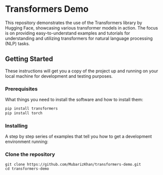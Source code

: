 # Transformers Demo

This repository demonstrates the use of the Transformers library by Hugging Face, showcasing various transformer models in action. The focus is on providing easy-to-understand examples and tutorials for understanding and utilizing transformers for natural language processing (NLP) tasks.

## Getting Started

These instructions will get you a copy of the project up and running on your local machine for development and testing purposes.

### Prerequisites

What things you need to install the software and how to install them:

```bash
pip install transformers
pip install torch
```
### Installing

A step by step series of examples that tell you how to get a development environment running:

### Clone the repository


    git clone https://github.com/MubarizKhan/transformers-demo.git
    cd transformers-demo
